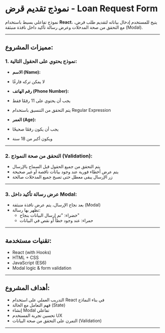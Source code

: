 #  نموذج تقديم قرض - Loan Request Form

نموذج تفاعلي بسيط باستخدام **React**، يتيح للمستخدم إدخال بياناته لتقديم طلب قرض، مع التحقق من صحة المدخلات وعرض رسالة تأكيد داخل نافذة منبثقة (Modal).

---

##   مميزات المشروع:

### 1.  نموذج يحتوي على الحقول التالية:

-  **الاسم (Name):**
  - لا يمكن تركه فارغًا

-  **رقم الهاتف (Phone Number):**
  - يجب أن يحتوي على 11 رقمًا فقط
  - يتم التحقق من التنسيق باستخدام Regular Expression

-  **العمر (Age):**
  - يجب أن يكون رقمًا صحيحًا
  - ويكون أكبر من 18 سنة

---

### 2.  التحقق من صحة النموذج (Validation):

- يتم التحقق من جميع الحقول قبل السماح بالإرسال
- يتم عرض أخطاء فورية عند وجود بيانات ناقصة أو غير صحيحة
- زر الإرسال يبقى معطل حتى تصبح جميع المدخلات صالحة

---

### 3.  عرض رسالة تأكيد داخل Modal:

- بعد نجاح الإرسال، يتم عرض نافذة منبثقة (Modal)
- تظهر بها رسالة:
  -  خضراء: "تم إرسال البيانات بنجاح"
  -  حمراء: عند وجود خطأ أو نقص في البيانات

---

## تقنيات مستخدمة:

- React (with Hooks)
- HTML + CSS
- JavaScript (ES6)
- Modal logic & form validation

---

## أهداف المشروع:

- التدريب العملي على استخدام React في بناء النماذج
- فهم التعامل مع الحالة (State)
- إنشاء Modal تفاعلي
- تحسين تجربة المستخدم UX
- التمرن على التحقق من صحة البيانات (Validation)

---

